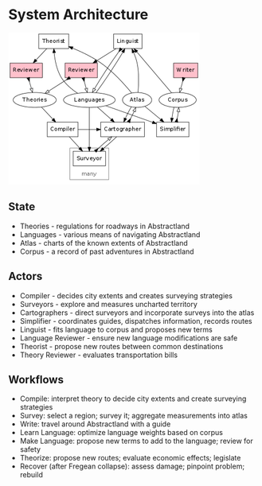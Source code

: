 System Architecture
===================

![Architecture](../doc/architecture.png)

State
-----

- Theories - regulations for roadways in Abstractland
- Languages - various means of navigating Abstractland
- Atlas - charts of the known extents of Abstractland
- Corpus - a record of past adventures in Abstractland

Actors
------

- Compiler - decides city extents and creates surveying strategies
- Surveyors - explore and measures uncharted territory
- Cartographers - direct surveyors and incorporate surveys into the atlas
- Simplifier - coordinates guides, dispatches information, records routes
- Linguist - fits language to corpus and proposes new terms
- Language Reviewer - ensure new language modifications are safe
- Theorist - propose new routes between common destinations
- Theory Reviewer - evaluates transportation bills

Workflows
---------

- Compile: interpret theory to decide city extents and create surveying strategies
- Survey: select a region; survey it; aggregate measurements into atlas
- Write: travel around Abstractland with a guide
- Learn Language: optimize language weights based on corpus
- Make Language: propose new terms to add to the language; review for safety
- Theorize: propose new routes; evaluate economic effects; legislate
- Recover (after Fregean collapse): assess damage; pinpoint problem; rebuild
